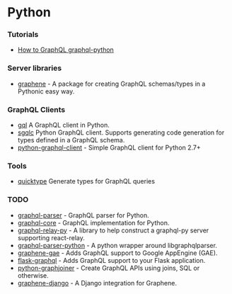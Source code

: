 # Python

### Tutorials

- [How to GraphQL graphql-python](https://www.howtographql.com/graphql-python/0-introduction/)

### Server libraries

- [graphene](https://github.com/graphql-python/graphene) - A package for creating GraphQL schemas/types in a Pythonic easy way.

### GraphQL Clients

- [gql](https://github.com/graphql-python/gql) A GraphQL client in Python.
- [sgqlc](https://github.com/profusion/sgqlc) Python GraphQL client. Supports generating code generation for types defined in a GraphQL schema.
- [python-graphql-client](https://github.com/graphcool/python-graphql-client) - Simple GraphQL client for Python 2.7+

### Tools

- [quicktype](https://github.com/quicktype/quicktype) Generate types for GraphQL queries

### TODO

- [graphql-parser](https://github.com/tryolabs/graphql-parser) - GraphQL parser for Python.
- [graphql-core](https://github.com/graphql-python/graphql-core) - GraphQL implementation for Python.
- [graphql-relay-py](https://github.com/graphql-python/graphql-relay-py) - A library to help construct a graphql-py server supporting react-relay.
- [graphql-parser-python](https://github.com/tallstreet/graphql-parser-python) - A python wrapper around libgraphqlparser.
- [graphene-gae](https://github.com/graphql-python/graphene-gae) - Adds GraphQL support to Google AppEngine (GAE).
- [flask-graphql](https://github.com/graphql-python/flask-graphql) - Adds GraphQL support to your Flask application.
- [python-graphjoiner](https://github.com/healx/python-graphjoiner) - Create GraphQL APIs using joins, SQL or otherwise.
- [graphene-django](https://github.com/graphql-python/graphene-django) - A Django integration for Graphene.
